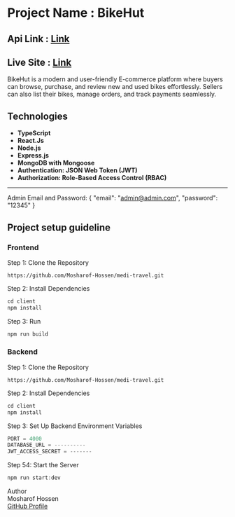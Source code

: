# Project Name : BikeHut
## Api Link : [Link](https://medi-travel-server.vercel.app/)
## Live Site : [Link](https://medi-travel-client.vercel.app/)

BikeHut is a modern and user-friendly E-commerce platform where buyers can browse, purchase, and review new and used bikes effortlessly. Sellers can also list their bikes, manage orders, and track payments seamlessly.

## Technologies

*   **TypeScript**
*   **React.Js**
*   **Node.js**
*   **Express.js**
*   **MongoDB with Mongoose**
*   **Authentication: JSON Web Token (JWT)**
*   **Authorization: Role-Based Access Control (RBAC)**

---
Admin Email and Password:
{
    "email": "admin@admin.com",
    "password": "12345"
}


## **Project setup guideline**
### Frontend
Step 1: Clone the Repository
``` git
https://github.com/Mosharof-Hossen/medi-travel.git
```

Step 2: Install Dependencies
``` javascript
cd client
npm install
```
Step 3: Run
```javascript
npm run build
```

### Backend
Step 1: Clone the Repository
``` git
https://github.com/Mosharof-Hossen/medi-travel.git
```

Step 2: Install Dependencies
``` javascript
cd client
npm install
```

Step 3: Set Up Backend Environment Variables
``` javascript
PORT = 4000
DATABASE_URL = ----------
JWT_ACCESS_SECRET = -------
```

Step 54: Start the Server
```javascript
npm run start:dev
```




Author <br>
Mosharof Hossen <br>
[GitHub Profile](https://github.com/Mosharof-Hossen)

